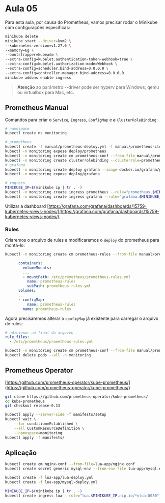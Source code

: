 # Aula 05

Para esta aula, por causa do Prometheus, vamos precisar rodar o Minikube com configurações especificas:

```bash
minikube delete
minikube start --driver=kvm2 \
--kubernetes-version=v1.27.0 \
--memory=6g \
--bootstrapper=kubeadm \
--extra-config=kubelet.authentication-token-webhook=true \
--extra-config=kubelet.authorization-mode=Webhook \
--extra-config=scheduler.bind-address=0.0.0.0 \
--extra-config=controller-manager.bind-address=0.0.0.0
minikube addons enable ingress
```

> **Atenção** ao parâmetro --driver pode ser hyperv para Windows, qemu ou virtualbox para Mac, etc.

## Prometheus Manual

Comandos para criar o `Service`, `Ingress`, `ConfigMap` e a `ClusterRoleBinding`:

```bash
# namespace
kubectl create ns monitoring

# prometheus
kubectl create -f manual/prometheus-deploy.yml -f manual/prometheus-clusterrole.yml
kubectl -n monitoring expose deploy/prometheus
kubectl -n monitoring create cm prometheus-conf --from-file manual/prometheus.yml 
kubectl -n monitoring create clusterrolebinding --clusterrole=prometheus --serviceaccount=monitoring:default prometheus
# grafana
kubectl -n monitoring create deploy grafana --image docker.io/grafana/grafana --port 3000
kubectl -n monitoring expose deploy/grafana

# ingress
MINIKUBE_IP=$(minikube ip | tr . -)
kubectl -n monitoring create ingress prometheus --rule="prometheus.$MINIKUBE_IP.nip.io/*=prometheus:9090"
kubectl -n monitoring create ingress grafana --rule="grafana.$MINIKUBE_IP.nip.io/*=grafana:3000"
```

Utilizar a dashboard [https://grafana.com/grafana/dashboards/15759-kubernetes-views-nodes/](https://grafana.com/grafana/dashboards/15759-kubernetes-views-nodes/).

### Rules

Criaremos o arquivo de rules e modificaremos o `deploy` do prometheus para montá-lo:

```bash
kubectl -n monitoring create cm prometheus-rules --from-file manual/prometheus-rules.yml
```

```yaml
      containers:
        volumeMounts:
        ...
        - mountPath: /etc/prometheus/prometheus-rules.yml
          name: prometheus-rules
          subPath: prometheus-rules.yml
      volumes:
      ...
      - configMap:
          name: prometheus-rules
        name: prometheus-rules
```

Agora precisaremos alterar o `configMap` já existente para carregar o arquivo de rules:

```yaml
# adicionar ao final do arquivo
rule_files:
  - /etc/prometheus/prometheus-rules.yml
```

```bash
kubectl -n monitoring create cm prometheus-conf --from-file manual/prometheus.yml
kubectl delete pods --all -n monitoring
```

## Prometheus Operator

[https://github.com/prometheus-operator/kube-prometheus/](https://github.com/prometheus-operator/kube-prometheus/)

```bash
git clone https://github.com/prometheus-operator/kube-prometheus/
cd kube-prometheus
git checkout release-0.13

kubectl apply --server-side -f manifests/setup
kubectl wait \
	--for condition=Established \
	--all CustomResourceDefinition \
	--namespace=monitoring
kubectl apply -f manifests/
```

## Aplicação

```bash
kubectl create cm nginx-conf --from-file=lua-app/nginx.conf
kubectl create secret generic mysql-env --from-env-file lua-app/mysql.env

kubectl create -f lua-app/lua-deploy.yml 
kubectl create -f lua-app/mysql-deploy.yml 

MINIKUBE_IP=$(minikube ip | tr . -)
kubectl create ingress lua --rule="lua.$MINIKUBE_IP.nip.io/*=lua:8080"
```
